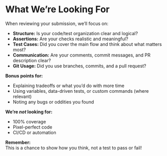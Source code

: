 # What We’re Looking For

When reviewing your submission, we’ll focus on:

- **Structure:** Is your code/test organization clear and logical?
- **Assertions:** Are your checks realistic and meaningful?
- **Test Cases:** Did you cover the main flow and think about what matters most?
- **Communication:** Are your comments, commit messages, and PR description clear?
- **Git Usage:** Did you use branches, commits, and a pull request?

**Bonus points for:**
- Explaining tradeoffs or what you’d do with more time
- Using variables, data-driven tests, or custom commands (where relevant)
- Noting any bugs or oddities you found

**We’re *not* looking for:**
- 100% coverage
- Pixel-perfect code
- CI/CD or automation

**Remember:**  
This is a chance to show how you think, not a test to pass or fail! 